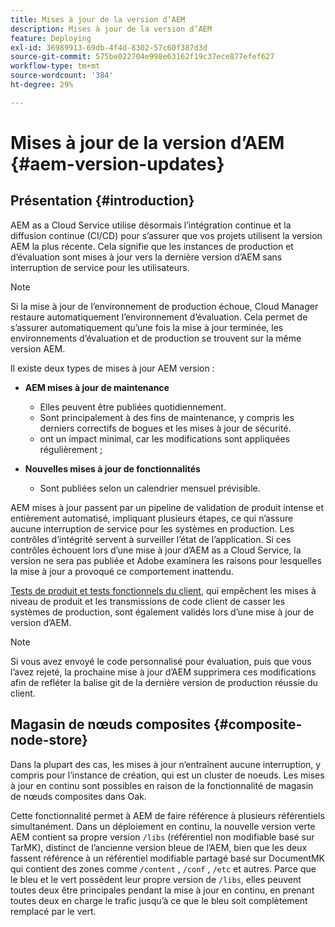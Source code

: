 ```yaml
---
title: Mises à jour de la version d’AEM
description: Mises à jour de la version d’AEM
feature: Deploying
exl-id: 36989913-69db-4f4d-8302-57c60f387d3d
source-git-commit: 575be022704e998e63162f19c37ece877efef627
workflow-type: tm+mt
source-wordcount: '384'
ht-degree: 29%

---
```



# Mises à jour de la version d’AEM {#aem-version-updates}

## Présentation  {#introduction}

AEM as a Cloud Service utilise désormais l’intégration continue et la diffusion continue (CI/CD) pour s’assurer que vos projets utilisent la version AEM la plus récente. Cela signifie que les instances de production et d’évaluation sont mises à jour vers la dernière version d’AEM sans interruption de service pour les utilisateurs.

>[!NOTE]
>
>Si la mise à jour de l’environnement de production échoue, Cloud Manager restaure automatiquement l’environnement d’évaluation. Cela permet de s’assurer automatiquement qu’une fois la mise à jour terminée, les environnements d’évaluation et de production se trouvent sur la même version AEM.

Il existe deux types de mises à jour AEM version :

* **AEM mises à jour de maintenance**

   * Elles peuvent être publiées quotidiennement.
   * Sont principalement à des fins de maintenance, y compris les derniers correctifs de bogues et les mises à jour de sécurité.
   * ont un impact minimal, car les modifications sont appliquées régulièrement ;

* **Nouvelles mises à jour de fonctionnalités**

   * Sont publiées selon un calendrier mensuel prévisible.

AEM mises à jour passent par un pipeline de validation de produit intense et entièrement automatisé, impliquant plusieurs étapes, ce qui n’assure aucune interruption de service pour les systèmes en production. Les contrôles d’intégrité servent à surveiller l’état de l’application. Si ces contrôles échouent lors d’une mise à jour d’AEM as a Cloud Service, la version ne sera pas publiée et Adobe examinera les raisons pour lesquelles la mise à jour a provoqué ce comportement inattendu.

[Tests de produit et tests fonctionnels du client,](/help/implementing/cloud-manager/overview-test-results.md#functional-testing) qui empêchent les mises à niveau de produit et les transmissions de code client de casser les systèmes de production, sont également validés lors d’une mise à jour de version d’AEM.

>[!NOTE]
>
>Si vous avez envoyé le code personnalisé pour évaluation, puis que vous l’avez rejeté, la prochaine mise à jour d’AEM supprimera ces modifications afin de refléter la balise git de la dernière version de production réussie du client.

## Magasin de nœuds composites {#composite-node-store}

Dans la plupart des cas, les mises à jour n’entraînent aucune interruption, y compris pour l’instance de création, qui est un cluster de noeuds. Les mises à jour en continu sont possibles en raison de la fonctionnalité de magasin de nœuds composites dans Oak.

Cette fonctionnalité permet à AEM de faire référence à plusieurs référentiels simultanément. Dans un déploiement en continu, la nouvelle version verte AEM contient sa propre version `/libs` (référentiel non modifiable basé sur TarMK), distinct de l’ancienne version bleue de l’AEM, bien que les deux fassent référence à un référentiel modifiable partagé basé sur DocumentMK qui contient des zones comme `/content` , `/conf` , `/etc` et autres. Parce que le bleu et le vert possèdent leur propre version de `/libs`, elles peuvent toutes deux être principales pendant la mise à jour en continu, en prenant toutes deux en charge le trafic jusqu’à ce que le bleu soit complètement remplacé par le vert.
